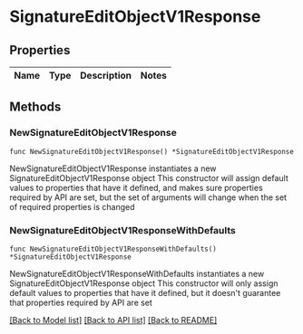 # SignatureEditObjectV1Response

## Properties

Name | Type | Description | Notes
------------ | ------------- | ------------- | -------------

## Methods

### NewSignatureEditObjectV1Response

`func NewSignatureEditObjectV1Response() *SignatureEditObjectV1Response`

NewSignatureEditObjectV1Response instantiates a new SignatureEditObjectV1Response object
This constructor will assign default values to properties that have it defined,
and makes sure properties required by API are set, but the set of arguments
will change when the set of required properties is changed

### NewSignatureEditObjectV1ResponseWithDefaults

`func NewSignatureEditObjectV1ResponseWithDefaults() *SignatureEditObjectV1Response`

NewSignatureEditObjectV1ResponseWithDefaults instantiates a new SignatureEditObjectV1Response object
This constructor will only assign default values to properties that have it defined,
but it doesn't guarantee that properties required by API are set


[[Back to Model list]](../README.md#documentation-for-models) [[Back to API list]](../README.md#documentation-for-api-endpoints) [[Back to README]](../README.md)


